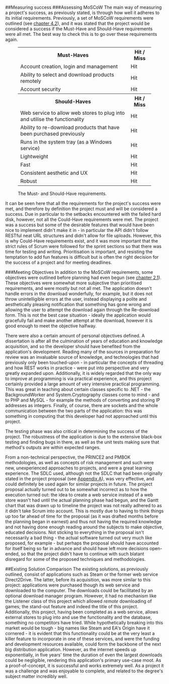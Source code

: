 ##Measuring success
###Assessing MoSCoW
The main way of measuring a project's success, as previously stated, is through how well it adheres to its initial requirements. Previously, a set of MoSCoW requirements were outlined (see [chapter 4.2](#Construction-3-1)), and it was stated that the project would be considered a success if the Must-Have and Should-Have requirements were all met. The best way to check this is to go over these requirements again.

<figure>
<table>
	<tr>
		<th>Must-Haves</th>
		<th>Hit / Miss</th>
	</tr><tr>
		<td>Account creation, login and management</td><td>Hit</td>
	</tr><tr>
		<td>Ability to select and download products remotely</td><td>Hit</td>
	</tr><tr>
		<td>Account security</td><td>Hit</td>
	</tr><tr>
		<th>Should-Haves</th>
		<th>Hit / Miss</th>
	</tr><tr>
		<td>Web service to allow web stores to plug into and utilise the functionality</td><td>Hit</td>
	</tr><tr>
		<td>Ability to re-download products that have been purchased previously</td><td>Hit</td>
	</tr><tr>
		<td>Runs in the system tray (as a Windows service)</td><td>Hit</td>
	</tr><tr>
		<td>Lightweight</td><td>Hit</td>
	</tr><tr>
		<td>Fast</td><td>Hit</td>
	</tr><tr>
		<td>Consistent aesthetic and UX</td><td>Hit</td>
	</tr><tr>
		<td>Robust</td><td>Hit</td>
	</tr>
</table>
<figcaption>The Must- and Should-Have requirements.</figcaption>
</figure>

It can be seen here that all the requirements for the project's success were met, and therefore by definition the project must and will be considered a success. Due in particular to the setbacks encountered with the failed hard disk, however, not all the Could-Have requirements were met. The project was a success but some of the desirable features that would have been nice to implement didn't make it in - in particular the API didn't follow RESTful neat URL structures and didn't allow for file uploads. However, this is why Could-Have requirements exist, and it was more important that the strict rules of Scrum were followed for the sprint sections so that there was time for testing and writing. Prioritisation is important, and resisting the temptation to add fun features is difficult but is often the right decision for the success of a project and for meeting deadlines.

###Meeting Objectives
In addition to the MoSCoW requirements, some objectives were outlined before planning had even begun (see [chapter 2.1](#Introduction-2-1)). These objectives were somewhat more subjective than prioritised requirements, and were mostly but not all met. The application doesn't handle errors in the download wonderfully, for example, but it does not throw unintelligible errors at the user, instead displaying a polite and aesthetically pleasing notification that something has gone wrong and allowing the user to attempt the download again through the Re-download form. This is not the best case situation - ideally the application would gracefully fail and make another attempt at the download, however it is good enough to meet the objective halfway.

There were also a certain amount of personal objectives defined. A dissertation is after all the culmination of years of education and knowledge acquisition, and so the developer should have benefited from the application's development. Reading many of the sources in preparation for review was an invaluable source of knowledge, and technologies that had previously only been touched-upon - in particular the concepts of threading and how REST works in practice - were put into perspective and very greatly expanded upon. Additionally, it is widely regarded that the only way to improve at programming is via practical experience, and this project certainly provided a large amount of very intensive practical programming. This was great in teaching about certain classes specific to .NET - the BackgroundWorker and System.Cryptography classes come to mind - and to PHP and MySQL - for example the methods of converting and storing IP addresses as integers. Finally, of course, there are sockets and the whole communication between the two parts of the application: this was something in computing that this developer had not approached until this project.

The testing phase was also critical in determining the success of the project. The robustness of the application is due to the extensive black-box testing and finding bugs in there, as well as the unit tests making sure that method's outputs are within expected ranges. 

From a non-technical perspective, the PRINCE2 and PMBOK methodologies, as well as concepts of risk management and such were new, unexperienced approaches to projects, and were a great learning experience. The SDLC used, although not the SDLC that had been originally stated in the project proposal (see [Appendix A](#Appendices-2-1)), was very effective, and could definitely be used again for similar projects in future. The project proposal actually turned out to be somewhat incorrect as to how the execution turned out: the idea to create a web service instead of a web store wasn't had until the actual planning phase had begun, and the Gantt chart that was drawn up to timeline the project was not really adhered to as it didn't take Scrum into account. This is mostly due to having to think things up too far ahead of time for the proposal (as it was drafted months before the planning began in earnest) and thus not having the required knowledge and not having done enough reading around the subjects to make objective, educated decisions. Not sticking to everything in the proposal isn't necessarily a bad thing - the actual software turned out very much like proposed, for example - but perhaps the proposal should have accounted for itself being so far in advance and should have left more decisions open-ended, so that the project didn't have to continue with such blatant disregard for some of the proposed techniques and methodologies.

##Existing Solution Comparison
The existing solutions, as previously outlined, consist of applications such as Steam or the former web service Direct2Drive. The latter, before its acquisition, was more similar to this project: applications were purchased though its web service and downloaded to the computer. The downloads could be facilitated by an optional download manager program. However, it had no mechanism like the Listener class of this project which allowed *remote* downloading of games; the stand-out feature and indeed the title of this project. Additionally, this project, having been completed as a web service, allows external stores to plug into and use the functionality and the database, something no competitors have tried. While hypothetically breaking into this market would be tough - big names like Steam and EA's Origin have it cornered - it is evident that this functionality could be at the very least a killer feature to incorporate in one of these services, and were the funding and development resources available, could form the backbone of the next big distribution application. However, as the internet speeds up exponentially, in five years' time the duration of even the largest downloads could be negligible, rendering this application's primary use-case moot. As a proof-of-concept, it is successful and works extremely well. As a project it was a challenge and was enjoyable to complete, and related to the degree's subject matter incredibly well. 